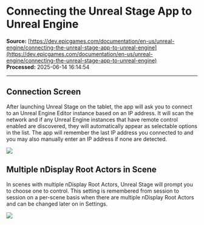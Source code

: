 # Connecting the Unreal Stage App to Unreal Engine

**Source:** [https://dev.epicgames.com/documentation/en-us/unreal-engine/connecting-the-unreal-stage-app-to-unreal-engine](https://dev.epicgames.com/documentation/en-us/unreal-engine/connecting-the-unreal-stage-app-to-unreal-engine)  
**Processed:** 2025-06-14 16:14:54

---

## Connection Screen

After launching Unreal Stage on the tablet, the app will ask you to connect to an Unreal Engine Editor instance based on an IP address. It will scan the network and if any Unreal Engine instances that have remote control enabled are discovered, they will automatically appear as selectable options in the list. The app will remember the last IP address you connected to and you may also manually enter an IP address if none are detected.

![](https://d1iv7db44yhgxn.cloudfront.net/documentation/images/21174764-ba8b-499f-8c93-5d3ecabc9983/stage-2.png)

## Multiple nDisplay Root Actors in Scene

In scenes with multiple nDisplay Root Actors, Unreal Stage will prompt you to choose one to control. This setting is remembered from session to session on a per-scene basis when there are multiple nDisplay Root Actors and can be changed later on in Settings.

![](https://d1iv7db44yhgxn.cloudfront.net/documentation/images/51b81401-3bbc-4212-ae0e-a1ecbd385c0f/stage-3.png)